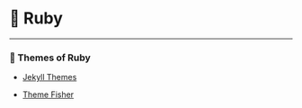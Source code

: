 # 💎 Ruby
---

### 👤 Themes of Ruby

- <a href="http://jekyllthemes.org/" target="_blank">Jekyll Themes</a> 

- <a href="https://demo.themefisher.com/kross" target="_blank">Theme Fisher</a>

